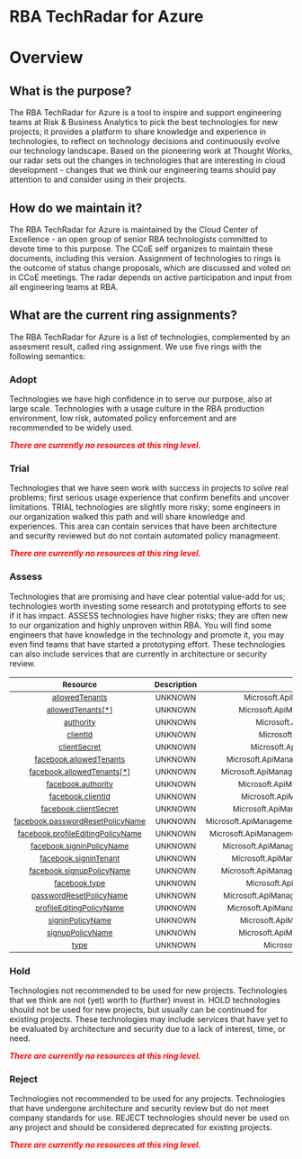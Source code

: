 
RBA TechRadar for Azure
=======================

# Overview

## What is the purpose?


The RBA TechRadar for Azure is a tool to inspire and support engineering teams at Risk & Business Analytics to pick the best technologies for new projects; it provides a platform to share knowledge and experience in technologies, to reflect on technology decisions and continuously evolve our technology landscape.  Based on the pioneering work at Thought Works, our radar sets out the changes in technologies that are interesting in cloud development - changes that we think our engineering teams should pay attention to and consider using in their projects.
## How do we maintain it?


The RBA TechRadar for Azure is maintained by the Cloud Center of Excellence - an open group of senior RBA technologists committed to devote time to this purpose.  The CCoE self organizes to maintain these documents, including this version.  Assignment of technologies to rings is the outcome of status change proposals, which are discussed and voted on in CCoE meetings.  The radar depends on active participation and input from all engineering teams at RBA.
## What are the current ring assignments?


The RBA TechRadar for Azure is a list of technologies, complemented by an assesment result, called ring assignment.  We use five rings with the following semantics:
### Adopt


Technologies we have high confidence in to serve our purpose, also at large scale.  Technologies with a usage culture in the RBA production environment, low risk, automated policy enforcement and are recommended to be widely used.  
  
***<font color="red"> There are currently no resources at this ring level. </font>***
### Trial


Technologies that we have seen work with success in projects to solve real problems;  first serious usage experience that confirm benefits and uncover limitations.  TRIAL technologies are slightly more risky; some engineers in our organization walked this path and will share knowledge and experiences.  This area can contain services that have been architecture and security reviewed but do not contain automated policy managmeent.  
  
***<font color="red"> There are currently no resources at this ring level. </font>***
### Assess


Technologies that are promising and have clear potential value-add for us; technologies worth investing some research and prototyping efforts to see if it has impact.  ASSESS technologies have higher risks;  they are often new to our organization and highly unproven within RBA.  You will find some engineers that have knowledge in the technology and promote it, you may even find teams that have started a prototyping effort.  These technologies can also include services that are currently in architecture or security review.  

|<sub>Resource</sub>|<sub>Description</sub>|<sub>Path</sub>|<sub>Status</sub>|
| :---: | :---: | :---: | :---: |
|<sub>[allowedTenants](https://github.com/openrba/python-azure-techradar/tree/master/Microsoft.ApiManagement/service/identityProviders/allowedTenants)</sub>|<sub>UNKNOWN</sub>|<sub>Microsoft.ApiManagement/service/identityProviders/allowedTenants</sub>|<sub>ASSESS</sub>|
|<sub>[allowedTenants[*]](https://github.com/openrba/python-azure-techradar/tree/master/Microsoft.ApiManagement/service/identityProviders/allowedTenants[*])</sub>|<sub>UNKNOWN</sub>|<sub>Microsoft.ApiManagement/service/identityProviders/allowedTenants[*]</sub>|<sub>ASSESS</sub>|
|<sub>[authority](https://github.com/openrba/python-azure-techradar/tree/master/Microsoft.ApiManagement/service/identityProviders/authority)</sub>|<sub>UNKNOWN</sub>|<sub>Microsoft.ApiManagement/service/identityProviders/authority</sub>|<sub>ASSESS</sub>|
|<sub>[clientId](https://github.com/openrba/python-azure-techradar/tree/master/Microsoft.ApiManagement/service/identityProviders/clientId)</sub>|<sub>UNKNOWN</sub>|<sub>Microsoft.ApiManagement/service/identityProviders/clientId</sub>|<sub>ASSESS</sub>|
|<sub>[clientSecret](https://github.com/openrba/python-azure-techradar/tree/master/Microsoft.ApiManagement/service/identityProviders/clientSecret)</sub>|<sub>UNKNOWN</sub>|<sub>Microsoft.ApiManagement/service/identityProviders/clientSecret</sub>|<sub>ASSESS</sub>|
|<sub>[facebook.allowedTenants](https://github.com/openrba/python-azure-techradar/tree/master/Microsoft.ApiManagement/service/identityProviders/facebook.allowedTenants)</sub>|<sub>UNKNOWN</sub>|<sub>Microsoft.ApiManagement/service/identityProviders/facebook.allowedTenants</sub>|<sub>ASSESS</sub>|
|<sub>[facebook.allowedTenants[*]](https://github.com/openrba/python-azure-techradar/tree/master/Microsoft.ApiManagement/service/identityProviders/facebook.allowedTenants[*])</sub>|<sub>UNKNOWN</sub>|<sub>Microsoft.ApiManagement/service/identityProviders/facebook.allowedTenants[*]</sub>|<sub>ASSESS</sub>|
|<sub>[facebook.authority](https://github.com/openrba/python-azure-techradar/tree/master/Microsoft.ApiManagement/service/identityProviders/facebook.authority)</sub>|<sub>UNKNOWN</sub>|<sub>Microsoft.ApiManagement/service/identityProviders/facebook.authority</sub>|<sub>ASSESS</sub>|
|<sub>[facebook.clientId](https://github.com/openrba/python-azure-techradar/tree/master/Microsoft.ApiManagement/service/identityProviders/facebook.clientId)</sub>|<sub>UNKNOWN</sub>|<sub>Microsoft.ApiManagement/service/identityProviders/facebook.clientId</sub>|<sub>ASSESS</sub>|
|<sub>[facebook.clientSecret](https://github.com/openrba/python-azure-techradar/tree/master/Microsoft.ApiManagement/service/identityProviders/facebook.clientSecret)</sub>|<sub>UNKNOWN</sub>|<sub>Microsoft.ApiManagement/service/identityProviders/facebook.clientSecret</sub>|<sub>ASSESS</sub>|
|<sub>[facebook.passwordResetPolicyName](https://github.com/openrba/python-azure-techradar/tree/master/Microsoft.ApiManagement/service/identityProviders/facebook.passwordResetPolicyName)</sub>|<sub>UNKNOWN</sub>|<sub>Microsoft.ApiManagement/service/identityProviders/facebook.passwordResetPolicyName</sub>|<sub>ASSESS</sub>|
|<sub>[facebook.profileEditingPolicyName](https://github.com/openrba/python-azure-techradar/tree/master/Microsoft.ApiManagement/service/identityProviders/facebook.profileEditingPolicyName)</sub>|<sub>UNKNOWN</sub>|<sub>Microsoft.ApiManagement/service/identityProviders/facebook.profileEditingPolicyName</sub>|<sub>ASSESS</sub>|
|<sub>[facebook.signinPolicyName](https://github.com/openrba/python-azure-techradar/tree/master/Microsoft.ApiManagement/service/identityProviders/facebook.signinPolicyName)</sub>|<sub>UNKNOWN</sub>|<sub>Microsoft.ApiManagement/service/identityProviders/facebook.signinPolicyName</sub>|<sub>ASSESS</sub>|
|<sub>[facebook.signinTenant](https://github.com/openrba/python-azure-techradar/tree/master/Microsoft.ApiManagement/service/identityProviders/facebook.signinTenant)</sub>|<sub>UNKNOWN</sub>|<sub>Microsoft.ApiManagement/service/identityProviders/facebook.signinTenant</sub>|<sub>ASSESS</sub>|
|<sub>[facebook.signupPolicyName](https://github.com/openrba/python-azure-techradar/tree/master/Microsoft.ApiManagement/service/identityProviders/facebook.signupPolicyName)</sub>|<sub>UNKNOWN</sub>|<sub>Microsoft.ApiManagement/service/identityProviders/facebook.signupPolicyName</sub>|<sub>ASSESS</sub>|
|<sub>[facebook.type](https://github.com/openrba/python-azure-techradar/tree/master/Microsoft.ApiManagement/service/identityProviders/facebook.type)</sub>|<sub>UNKNOWN</sub>|<sub>Microsoft.ApiManagement/service/identityProviders/facebook.type</sub>|<sub>ASSESS</sub>|
|<sub>[passwordResetPolicyName](https://github.com/openrba/python-azure-techradar/tree/master/Microsoft.ApiManagement/service/identityProviders/passwordResetPolicyName)</sub>|<sub>UNKNOWN</sub>|<sub>Microsoft.ApiManagement/service/identityProviders/passwordResetPolicyName</sub>|<sub>ASSESS</sub>|
|<sub>[profileEditingPolicyName](https://github.com/openrba/python-azure-techradar/tree/master/Microsoft.ApiManagement/service/identityProviders/profileEditingPolicyName)</sub>|<sub>UNKNOWN</sub>|<sub>Microsoft.ApiManagement/service/identityProviders/profileEditingPolicyName</sub>|<sub>ASSESS</sub>|
|<sub>[signinPolicyName](https://github.com/openrba/python-azure-techradar/tree/master/Microsoft.ApiManagement/service/identityProviders/signinPolicyName)</sub>|<sub>UNKNOWN</sub>|<sub>Microsoft.ApiManagement/service/identityProviders/signinPolicyName</sub>|<sub>ASSESS</sub>|
|<sub>[signupPolicyName](https://github.com/openrba/python-azure-techradar/tree/master/Microsoft.ApiManagement/service/identityProviders/signupPolicyName)</sub>|<sub>UNKNOWN</sub>|<sub>Microsoft.ApiManagement/service/identityProviders/signupPolicyName</sub>|<sub>ASSESS</sub>|
|<sub>[type](https://github.com/openrba/python-azure-techradar/tree/master/Microsoft.ApiManagement/service/identityProviders/type)</sub>|<sub>UNKNOWN</sub>|<sub>Microsoft.ApiManagement/service/identityProviders/type</sub>|<sub>ASSESS</sub>|

### Hold


Technologies not recommended to be used for new projects. Technologies that we think are not (yet) worth to (further) invest in.  HOLD technologies should not be used for new projects, but usually can be continued for existing projects.  These technologies may include services that have yet to be evaluated by architecture and security due to a lack of interest, time, or need.  
  
***<font color="red"> There are currently no resources at this ring level. </font>***
### Reject


Technologies not recommended to be used for any projects. Technologies that have undergone architecture and security review but do not meet company standards for use.  REJECT technologies should never be used on any project and should be considered deprecated for existing projects.  
  
***<font color="red"> There are currently no resources at this ring level. </font>***